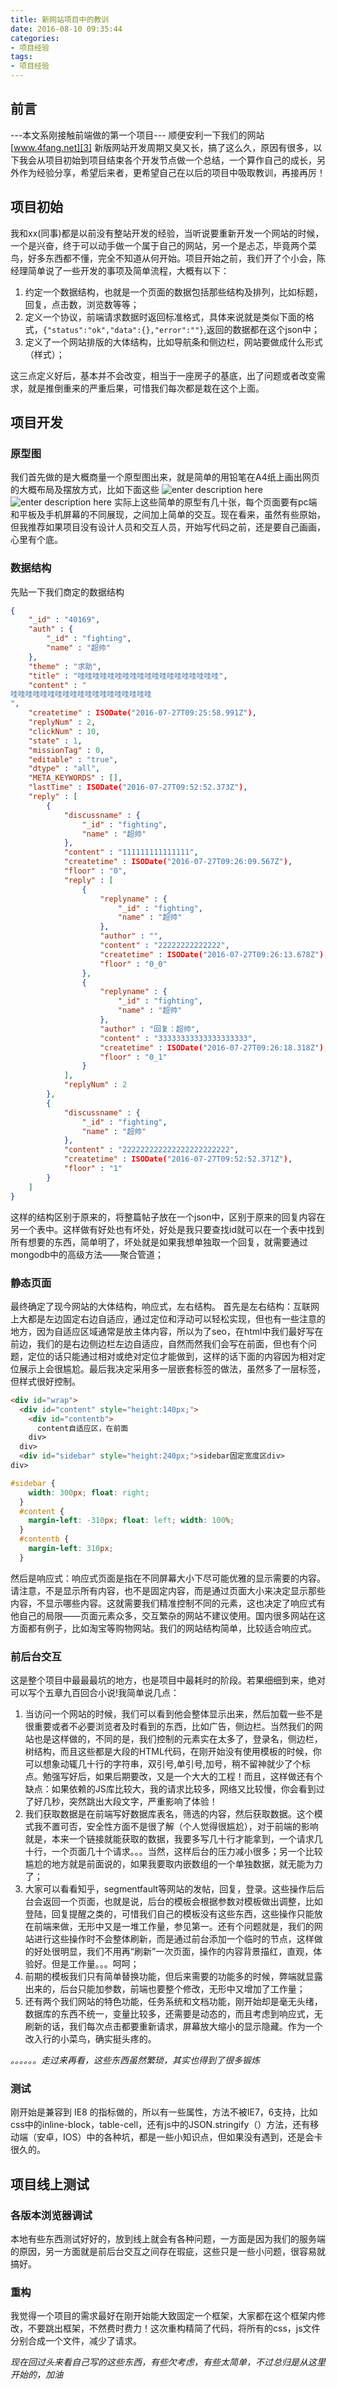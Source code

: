 ```yaml
---
title: 新网站项目中的教训
date: 2016-08-10 09:35:44
categories:
- 项目经验
tags: 
- 项目经验
---
```

## 前言
---本文系刚接触前端做的第一个项目---
顺便安利一下我们的网站[www.4fang.net][3]
新版网站开发周期又臭又长，搞了这么久，原因有很多，以下我会从项目初始到项目结束各个开发节点做一个总结，一个算作自己的成长，另外作为经验分享，希望后来者，更希望自己在以后的项目中吸取教训，再接再厉！

## 项目初始
我和xx(同事)都是以前没有整站开发的经验，当听说要重新开发一个网站的时候，一个是兴奋，终于可以动手做一个属于自己的网站，另一个是忐忑，毕竟两个菜鸟，好多东西都不懂，完全不知道从何开始。项目开始之前，我们开了个小会，陈经理简单说了一些开发的事项及简单流程，大概有以下：

 1. 约定一个数据结构，也就是一个页面的数据包括那些结构及排列，比如标题，回复，点击数，浏览数等等；
 2. 定义一个协议，前端请求数据时返回标准格式，具体来说就是类似下面的格式，`{"status":"ok","data":{},"error":""}`,返回的数据都在这个json中；
 3. 定义了一个网站排版的大体结构，比如导航条和侧边栏，网站要做成什么形式（样式）；

这三点定义好后，基本并不会改变，相当于一座房子的基底，出了问题或者改变需求，就是推倒重来的严重后果，可惜我们每次都是栽在这个上面。

##  项目开发
### 原型图
我们首先做的是大概商量一个原型图出来，就是简单的用铅笔在A4纸上画出网页的大概布局及摆放方式，比如下面这些
![enter description here][1]
![enter description here][2]
实际上这些简单的原型有几十张，每个页面要有pc端和平板及手机屏幕的不同展现，之间加上简单的交互。现在看来，虽然有些原始，但我推荐如果项目没有设计人员和交互人员，开始写代码之前，还是要自己画画，心里有个底。
### 数据结构
先贴一下我们商定的数据结构
```JSON
{
    "_id" : "40169",
    "auth" : {
        "_id" : "fighting",
        "name" : "超帅"
    },
    "theme" : "求助",
    "title" : "哇哇哇哇哇哇哇哇哇哇哇哇哇哇哇哇哇哇哇",
    "content" : "
哇哇哇哇哇哇哇哇哇哇哇哇哇哇哇哇哇哇哇
",
    "createtime" : ISODate("2016-07-27T09:25:58.991Z"),
    "replyNum" : 2,
    "clickNum" : 10,
    "state" : 1,
    "missionTag" : 0,
    "editable" : "true",
    "dtype" : "all",
    "META_KEYWORDS" : [],
    "lastTime" : ISODate("2016-07-27T09:52:52.373Z"),
    "reply" : [ 
        {
            "discussname" : {
                "_id" : "fighting",
                "name" : "超帅"
            },
            "content" : "111111111111111",
            "createtime" : ISODate("2016-07-27T09:26:09.567Z"),
            "floor" : "0",
            "reply" : [ 
                {
                    "replyname" : {
                        "_id" : "fighting",
                        "name" : "超帅"
                    },
                    "author" : "",
                    "content" : "22222222222222",
                    "createtime" : ISODate("2016-07-27T09:26:13.678Z"),
                    "floor" : "0_0"
                }, 
                {
                    "replyname" : {
                        "_id" : "fighting",
                        "name" : "超帅"
                    },
                    "author" : "回复：超帅",
                    "content" : "33333333333333333333",
                    "createtime" : ISODate("2016-07-27T09:26:18.318Z"),
                    "floor" : "0_1"
                }
            ],
            "replyNum" : 2
        }, 
        {
            "discussname" : {
                "_id" : "fighting",
                "name" : "超帅"
            },
            "content" : "222222222222222222222222",
            "createtime" : ISODate("2016-07-27T09:52:52.371Z"),
            "floor" : "1"
        }
    ]
}
```
这样的结构区别于原来的，将整篇帖子放在一个json中，区别于原来的回复内容在另一个表中。这样做有好处也有坏处，好处是我只要查找id就可以在一个表中找到所有想要的东西，简单明了，坏处就是如果我想单独取一个回复，就需要通过mongodb中的高级方法——聚合管道；
### 静态页面
最终确定了现今网站的大体结构，响应式，左右结构。
首先是左右结构：互联网上大都是左边固定右边自适应，通过定位和浮动可以轻松实现，但也有一些注意的地方，因为自适应区域通常是放主体内容，所以为了seo，在html中我们最好写在前边，我们的是右边侧边栏左边自适应，自然而然我们会写在前面，但也有个问题，定位的话只能通过相对或绝对定位才能做到，这样的话下面的内容因为相对定位展示上会很尴尬。最后我决定采用多一层嵌套标签的做法，虽然多了一层标签，但样式很好控制。
```html
<div id="wrap">
  <div id="content" style="height:140px;">
    <div id="contentb">
      content自适应区，在前面
    div>
  div>
  <div id="sidebar" style="height:240px;">sidebar固定宽度区div>
div>
```
```css
#sidebar {
    width: 300px; float: right;
  }
  #content {
    margin-left: -310px; float: left; width: 100%;
  }
  #contentb {
    margin-left: 310px;
  }
```
然后是响应式：响应式页面是指在不同屏幕大小下尽可能优雅的显示需要的内容。请注意，不是显示所有内容，也不是固定内容，而是通过页面大小来决定显示那些内容，不显示哪些内容。这就需要我们精准控制不同的元素，这也决定了响应式有他自己的局限——页面元素众多，交互繁杂的网站不建议使用。国内很多网站在这方面都有例子，比如淘宝等购物网站。我们的网站结构简单，比较适合响应式。
### 前后台交互
这是整个项目中最最最坑的地方，也是项目中最耗时的阶段。若果细细到来，绝对可以写个五章九百回合小说!我简单说几点：

 1. 当访问一个网站的时候，我们可以看到他会整体显示出来，然后加载一些不是很重要或者不必要浏览者及时看到的东西，比如广告，侧边栏。当然我们的网站也是这样做的，不同的是，我们控制的元素实在太多了，登录名，侧边栏，树结构，而且这些都是大段的HTML代码，在刚开始没有使用模板的时候，你可以想象动辄几十行的字符串，双引号,单引号,加号，稍不留神就少了个标点。勉强写好后，如果后期要改，又是一个大大的工程！而且，这样做还有个缺点：如果依赖的JS库比较大，我的请求比较多，网络又比较慢，你会看到过了好几秒，突然跳出大段文字，严重影响了体验！
 2.  我们获取数据是在前端写好数据库表名，筛选的内容，然后获取数据。这个模式我不置可否，安全性方面不是很了解（个人觉得很尴尬），对于前端的影响就是，本来一个链接就能获取的数据，我要多写几十行才能拿到，一个请求几十行，一个页面几十个请求。。。当然，这样后台的压力减小很多；另一个比较尴尬的地方就是前面说的，如果我要取内嵌数组的一个单独数据，就无能为力了；
 3.  大家可以看看知乎，segmentfault等网站的发帖，回复，登录。这些操作后后台会返回一个页面，也就是说，后台的模板会根据参数对模板做出调整，比如登陆，回复提醒之类的，可惜我们自己的模板没有这些东西，这些操作只能放在前端来做，无形中又是一堆工作量，参见第一。还有个问题就是，我们的网站进行这些操作时不会整体刷新，而是通过前台添加一个临时的节点，这样做的好处很明显，我们不用再“刷新”一次页面，操作的内容背景描红，直观，体验好。但是工作量。。。呵呵；
 4.   前期的模板我们只有简单替换功能，但后来需要的功能多的时候，弊端就显露出来的，后台只能加参数，前端也要整个修改，无形中又增加了工作量；
 5.   还有两个我们网站的特色功能，任务系统和文档功能，刚开始却是毫无头绪，数据库的东西不统一，变量比较多，还需要是动态的，而且考虑到响应式，无刷新的话，我们每次点击都要重新请求，屏幕放大缩小的显示隐藏。作为一个改入行的小菜鸟，确实挺头疼的。

*。。。。。。走过来再看，这些东西虽然繁琐，其实也得到了很多锻炼*
### 测试
刚开始是兼容到 IE8 的指标做的，所以有一些属性，方法不被IE7，6支持，比如css中的inline-block，table-cell，还有js中的JSON.stringify（）方法，还有移动端（安卓，IOS）中的各种坑，都是一些小知识点，但如果没有遇到，还是会卡很久的。
## 项目线上测试
### 各版本浏览器调试
 本地有些东西测试好好的，放到线上就会有各种问题，一方面是因为我们的服务端的原因，另一方面就是前后台交互之间存在瑕疵，这些只是一些小问题，很容易就搞好。
### 重构
 我觉得一个项目的需求最好在刚开始能大致固定一个框架，大家都在这个框架内修改，不要跳出框架，不然费时费力！这次重构精简了代码，将所有的css，js文件分别合成一个文件，减少了请求。

*现在回过头来看自己写的这些东西，有些欠考虑，有些太简单，不过总归是从这里开始的，加油*

  [1]: https://blog-images-1252854786.cos.ap-guangzhou.myqcloud.com/imgs/frontend/prototype1.png "prototype1.png"
  [2]: https://blog-images-1252854786.cos.ap-guangzhou.myqcloud.com/imgs/frontend/prototype2.png "prototype2.png"
  [3]: http://www.4fang.net
